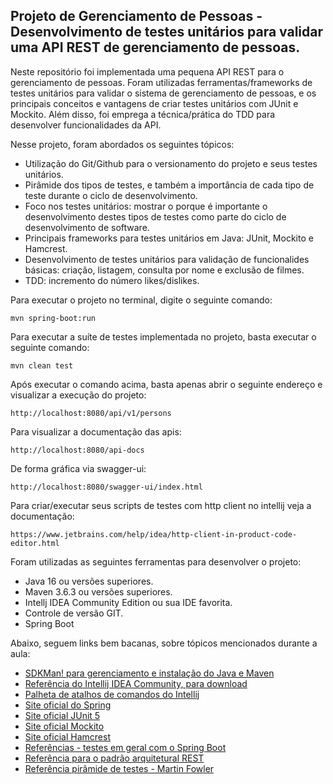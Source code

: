 <h2>Projeto de Gerenciamento de Pessoas  - Desenvolvimento de testes unitários para validar uma API REST de gerenciamento de pessoas.</h2>

Neste repositório foi implementada uma pequena API REST para o gerenciamento de pessoas.
Foram utilizadas ferramentas/frameworks de testes unitários para validar o sistema de gerenciamento de pessoas,
e os principais conceitos e vantagens de criar testes unitários com JUnit e Mockito.
Além disso, foi emprega a técnica/prática do TDD para desenvolver funcionalidades da API.

Nesse projeto, foram abordados os seguintes tópicos:

* Utilização do Git/Github para o versionamento do projeto e seus testes unitários.
* Pirâmide dos tipos de testes, e também a importância de cada tipo de teste durante o ciclo de desenvolvimento.
* Foco nos testes unitários: mostrar o porque é importante o desenvolvimento destes tipos de testes como parte do ciclo de desenvolvimento de software.
* Principais frameworks para testes unitários em Java: JUnit, Mockito e Hamcrest.
* Desenvolvimento de testes unitários para validação de funcionalides básicas: criação, listagem, consulta por nome e exclusão de filmes.
* TDD: incremento do número likes/dislikes.

Para executar o projeto no terminal, digite o seguinte comando:

```shell script
mvn spring-boot:run 
```

Para executar a suíte de testes implementada no projeto, basta executar o seguinte comando:

```shell script
mvn clean test
```

Após executar o comando acima, basta apenas abrir o seguinte endereço e visualizar a execução do projeto:

```
http://localhost:8080/api/v1/persons
```

Para visualizar a documentação das apis:

```
http://localhost:8080/api-docs
```

De forma gráfica via swagger-ui:

```
http://localhost:8080/swagger-ui/index.html
```

Para criar/executar seus scripts de testes com http client no intellij veja a documentação:

```
https://www.jetbrains.com/help/idea/http-client-in-product-code-editor.html
```


Foram utilizadas as seguintes ferramentas para desenvolver o projeto:

* Java 16 ou versões superiores.
* Maven 3.6.3 ou versões superiores.
* Intellj IDEA Community Edition ou sua IDE favorita.
* Controle de versão GIT.
* Spring Boot

Abaixo, seguem links bem bacanas, sobre tópicos mencionados durante a aula:

* [SDKMan! para gerenciamento e instalação do Java e Maven](https://sdkman.io/)
* [Referência do Intellij IDEA Community, para download](https://www.jetbrains.com/idea/download)
* [Palheta de atalhos de comandos do Intellij](https://resources.jetbrains.com/storage/products/intellij-idea/docs/IntelliJIDEA_ReferenceCard.pdf)
* [Site oficial do Spring](https://spring.io/)
* [Site oficial JUnit 5](https://junit.org/junit5/docs/current/user-guide/)
* [Site oficial Mockito](https://site.mockito.org/)
* [Site oficial Hamcrest](http://hamcrest.org/JavaHamcrest/)
* [Referências - testes em geral com o Spring Boot](https://www.baeldung.com/spring-boot-testing)
* [Referência para o padrão arquitetural REST](https://restfulapi.net/)
* [Referência pirâmide de testes - Martin Fowler](https://martinfowler.com/articles/practical-test-pyramid.html#TheImportanceOftestAutomation)
